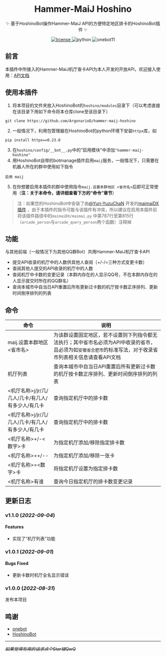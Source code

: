 <div align="center">

# Hammer-MaiJ Hoshino

✨ 基于HoshinoBot操作Hammer-MaiJ API的方便特定地区排卡的HoshinoBot插件 ✨
</div>

<p align="center">
  <a href="https://raw.githubusercontent.com/ArgonarioD/nonebot-plugin-hammer-nbnhhsh/main/LICENSE">
    <img src="https://img.shields.io/github/license/ArgonarioD/hammer-maij-hoshino" alt="license">
  </a>
  <img src="https://img.shields.io/badge/python-3.8+-blue.svg" alt="python">
  <img src="https://img.shields.io/badge/Onebot-v11-lightgrey" alt="onebot11">
</p>

## 前言

本插件中所接入的Hammer-MaiJ机厅查卡API为本人开发的开放API，欢迎接入使用：[API文档](https://docs.hammer-hfut.tk:233/maij)

## 使用本插件

1. 将本项目的文件夹放入HoshinoBot的`hoshino/modules`目录下（可以考虑直接在该目录下用如下命令将本仓库clone至该目录下）

```shell
git clone https://github.com/ArgonarioD/hammer-maij-hoshino
```

2. 一般情况下，利用包管理器在HoshinoBot的python环境下安装`httpx`库，如

```shell
pip install httpx==0.23.0
```

3. 在`hoshino/config/__bot__.py`中的"启用模块"中添加`"hammer-maij-hoshino"`
4. 用HoshinoBot自带的botmanage插件启用`maij`服务，一般情况下，只需要在机器人所在的群中使用如下指令

```
启用 maij
```

5. 在你想要启用本插件的群中使用指令`maij.设置本群地区 <省市名>`后即可正常使用（**注：关于本命令，请详细查看下方的“命令”章节**）

> 注：如果您的HoshinoBot中安装了由[@Yuri-YuzuChaN](https://github.com/Yuri-YuzuChaN)
> 开发的[maimaiDX插件](https://github.com/Yuri-YuzuChaN/maimaiDX)
> ，由于本插件的指令可能与该插件有冲突，所以建议在启用本插件前将该插件路径中的`maimaiDX/maimai.py`
> 中第787行至第815行（`arcade_person`与`arcade_query_person`两个函数）注释掉

## 功能

与其他前端（一般情况下为其他QQ群Bot）共用Hammer-MaiJ机厅查卡API

- 提交API收录的机厅中的人数供其他人查阅（+/-/=三种方式变更卡数）
- 查阅其他人提交的API收录的机厅中的人数
- 查阅机厅中卡数的变更记录（本群内存在的人显示QQ号，不在本群内存在的人显示提交时所在的QQ群名）
- 查询本城市中自当日API重置后所有更新过卡数的机厅按卡数正序排列、更新时间倒序排列的列表

## 命令

| 命令                              | 说明                                                                                 |
|---------------------------------|------------------------------------------------------------------------------------|
| maij.设置本群地区 <省市名>               | 为该群设置固定地区，若不设置则下列指令都无法执行；其中省市名必须为API中收录的省市，且必须为如`安徽省合肥市`的标准写法，对于收录省市列表相关信息请查看API文档 |
| 机厅列表                            | 查询本城市中自当日API重置后所有更新过卡数的机厅按卡数正序排列、更新时间倒序排列的列表                                       |
| <机厅名称>j/jr/几/几人/几卡/有几人/有多少人/有几卡 | 查询指定机厅中的排卡数                                                                        |
| <机厅名称>j/jr/几/几人/几卡/有几人/有多少人/有几卡 | 查询指定机厅中的排卡数                                                                        |
| <机厅名称>+/-<数字>卡                  | 为指定机厅添加/移除指定排卡数                                                                    |
| <机厅名称>++/--                     | 为指定机厅添加/移除一张卡                                                                      |
| <机厅名称>=<数字>卡                    | 将指定机厅设置为指定排卡数                                                                      |
| <机厅名称>有谁                        | 查询今日指定机厅的排卡数变更记录                                                                   |

## 更新日志
### v1.1.0 (*2022-09-04*)
#### Features
- 实现了“机厅列表”功能
### v1.0.1 (*2022-09-01*)
#### Bugs Fixed
- 更新卡数时机厅全名显示错误
### v1.0.0 (*2022-08-31*)
发布本项目
## 鸣谢

- [onebot](https://github.com/botuniverse/onebot)
- [HoshinoBot](https://github.com/Ice-Cirno/HoshinoBot)

---
~~*如果觉得有用的话求点个Star啵QwQ*~~